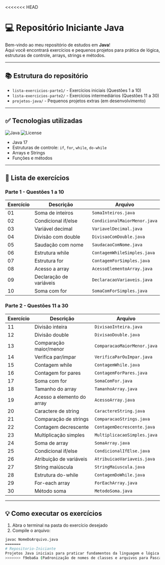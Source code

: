 <<<<<<< HEAD
# 💻 Repositório Iniciante Java

Bem-vindo ao meu repositório de estudos em **Java**!  
Aqui você encontrará exercícios e pequenos projetos para prática de lógica, estruturas de controle, arrays, strings e métodos.

---

## 📚 Estrutura do repositório

- `lista-exercicios-parte1/` - Exercícios iniciais (Questões 1 a 10)  
- `lista-exercicios-parte2/` - Exercícios intermediários (Questões 11 a 30)  
- `projetos-java/` - Pequenos projetos extras (em desenvolvimento)

---

## ✅ Tecnologias utilizadas

![Java](https://img.shields.io/badge/Language-Java-007396?style=flat-square)
![License](https://img.shields.io/badge/License-MIT-green?style=flat-square)

- Java 17  
- Estruturas de controle: `if`, `for`, `while`, `do-while`  
- Arrays e Strings  
- Funções e métodos  

---

## 📌 Lista de exercícios

### Parte 1 - Questões 1 a 10
| Exercício | Descrição | Arquivo |
|------------|-----------|---------|
| 01 | Soma de inteiros | `SomaInteiros.java` |
| 02 | Condicional if/else | `CondicionalMaiorMenor.java` |
| 03 | Variável decimal | `VariavelDecimal.java` |
| 04 | Divisão com double | `DivisaoComDouble.java` |
| 05 | Saudação com nome | `SaudacaoComNome.java` |
| 06 | Estrutura while | `ContagemWhileSimples.java` |
| 07 | Estrutura for | `ContagemForSimples.java` |
| 08 | Acesso a array | `AcessoElementoArray.java` |
| 09 | Declaração de variáveis | `DeclaracaoVariaveis.java` |
| 10 | Soma com for | `SomaComForSimples.java` |

### Parte 2 - Questões 11 a 30
| Exercício | Descrição | Arquivo |
|------------|-----------|---------|
| 11 | Divisão inteira | `DivisaoInteira.java` |
| 12 | Divisão double | `DivisaoDouble.java` |
| 13 | Comparação maior/menor | `ComparacaoMaiorMenor.java` |
| 14 | Verifica par/ímpar | `VerificaParOuImpar.java` |
| 15 | Contagem while | `ContagemWhile.java` |
| 16 | Contagem for pares | `ContagemForPares.java` |
| 17 | Soma com for | `SomaComFor.java` |
| 18 | Tamanho do array | `TamanhoArray.java` |
| 19 | Acesso a elemento do array | `AcessoArray.java` |
| 20 | Caractere de string | `CaractereString.java` |
| 21 | Comparação de strings | `ComparacaoStrings.java` |
| 22 | Contagem decrescente | `ContagemDecrescente.java` |
| 23 | Multiplicação simples | `MultiplicacaoSimples.java` |
| 24 | Soma de array | `SomaArray.java` |
| 25 | Condicional if/else | `CondicionalIfElse.java` |
| 26 | Atribuição de variáveis | `AtribuicaoVariaveis.java` |
| 27 | String maiúscula | `StringMaiuscula.java` |
| 28 | Estrutura do-while | `ContagemDoWhile.java` |
| 29 | For-each array | `ForEachArray.java` |
| 30 | Método soma | `MetodoSoma.java` |

---

## 💡 Como executar os exercícios

1. Abra o terminal na pasta do exercício desejado  
2. Compile o arquivo:
```bash
javac NomeDoArquivo.java
=======
# Repositorio-Iniciante
Projetos Java iniciais para praticar fundamentos da linguagem e lógica de programação.
>>>>>>> f9eba6a (Padronização de nomes de classes e arquivos para PascalCase)
